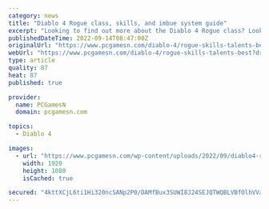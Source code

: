 ```yaml
---
category: news
title: "Diablo 4 Rogue class, skills, and imbue system guide"
excerpt: "Looking to find out more about the Diablo 4 Rogue class? Look no further. Created to fulfil a dexterity role, Rogue is a truly hybrid character who combines her excellence in both range and melee ..."
publishedDateTime: 2022-09-14T08:47:00Z
originalUrl: "https://www.pcgamesn.com/diablo-4/rogue-skills-talents-best?driver=mgg"
webUrl: "https://www.pcgamesn.com/diablo-4/rogue-skills-talents-best?driver=mgg"
type: article
quality: 87
heat: 87
published: true

provider:
  name: PCGamesN
  domain: pcgamesn.com

topics:
  - Diablo 4

images:
  - url: "https://www.pcgamesn.com/wp-content/uploads/2022/09/diablo4-rogue-class-trailer.jpg"
    width: 1920
    height: 1080
    isCached: true

secured: "4kttXCjL6ti1Hi320ncSANp2P0/DAMfBux3SUWI8J24SEJQTWQBLVBfOlhVVaa0OAwdzRN+WXcE1uHiDbZGjo7y/cdMSn5XMFTqwvaz1GixoM2yA7Yu3DrBlLu2ZBXa+omqwpX82q8uYgrX9c1yD12r7WTb5N75NGv5m64cGZ7uzT/yTvXJGh8wHCwQwbwZ/VKpVO4dcLXHeVMJxi3zYkK7NLJkShrrtpIiRIshyGwfHrX/HaaM68mxSHBRgAdvDHHaGhLGisTImWOP4Hixv5r9pxLg0Q5uCjgWwiLXzrULk9SSsHwJv3VTwWl5k9apkaU2vRjKQ6Y9a6A9c3Wt6iLxRBPpGzjFW7SUAo/KYD/4=;IlwcNyg3nuJYEIIrga9GNA=="
---
```



